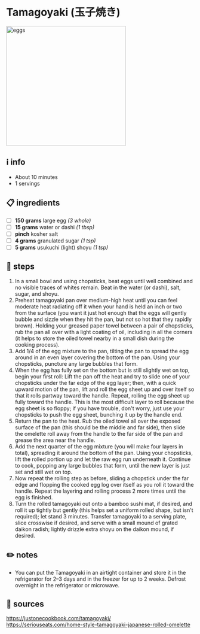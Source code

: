 # Tamagoyaki (玉子焼き)
<img src="https://www.justonecookbook.com/wp-content/uploads/2024/02/Simple-Tamagoyaki-4664-I.jpg" alt="eggs" width="320"/>

## ℹ️ info
* About 10 minutes  
* 1 servings  

## 📋 ingredients
- [ ] **150 grams** large egg *(3 whole)*
- [ ] **15 grams** water or dashi *(1 tbsp)*
- [ ] **pinch** kosher salt
- [ ] **4 grams** granulated sugar *(1 tsp)*
- [ ] **5 grams** usukuchi (light) shoyu *(1 tsp)*

## 🔪 steps
1.  In a small bowl and using chopsticks, beat eggs until well combined and no visible traces of whites remain. Beat in the water (or dashi), salt, sugar, and shoyu.
2.  Preheat tamagoyaki pan over medium-high heat until you can feel moderate heat radiating off it when your hand is held an inch or two from the surface (you want it just hot enough that the eggs will gently bubble and sizzle when they hit the pan, but not so hot that they rapidly brown). Holding your greased paper towel between a pair of chopsticks, rub the pan all over with a light coating of oil, including in all the corners (it helps to store the oiled towel nearby in a small dish during the cooking process).
3.  Add 1/4 of the egg mixture to the pan, tilting the pan to spread the egg around in an even layer covering the bottom of the pan. Using your chopsticks, puncture any large bubbles that form.
4.  When the egg has fully set on the bottom but is still slightly wet on top, begin your first roll: Lift the pan off the heat and try to slide one of your chopsticks under the far edge of the egg layer; then, with a quick upward motion of the pan, lift and roll the egg sheet up and over itself so that it rolls partway toward the handle. Repeat, rolling the egg sheet up fully toward the handle. This is the most difficult layer to roll because the egg sheet is so floppy; if you have trouble, don't worry, just use your chopsticks to push the egg sheet, bunching it up by the handle end.
5.  Return the pan to the heat. Rub the oiled towel all over the exposed surface of the pan (this should be the middle and far side), then slide the omelette roll away from the handle to the far side of the pan and grease the area near the handle.
6.  Add the next quarter of the egg mixture (you will make four layers in total), spreading it around the bottom of the pan. Using your chopsticks, lift the rolled portion up and let the raw egg run underneath it. Continue to cook, popping any large bubbles that form, until the new layer is just set and still wet on top.
7.  Now repeat the rolling step as before, sliding a chopstick under the far edge and flopping the cooked egg log over itself as you roll it toward the handle. Repeat the layering and rolling process 2 more times until the egg is finished.
8.  Turn the rolled tamagoyaki out onto a bamboo sushi mat, if desired, and roll it up tightly but gently (this helps set a uniform rolled shape, but isn't required); let stand 3 minutes. Transfer tamagoyaki to a serving plate, slice crosswise if desired, and serve with a small mound of grated daikon radish; lightly drizzle extra shoyu on the daikon mound, if desired.

## ✏️ notes
* You can put the Tamagoyaki in an airtight container and store it in the refrigerator for 2–3 days and in the freezer for up to 2 weeks. Defrost overnight in the refrigerator or microwave.  

## 🔗 sources
https://justonecookbook.com/tamagoyaki/  
https://seriouseats.com/home-style-tamagoyaki-japanese-rolled-omelette  
